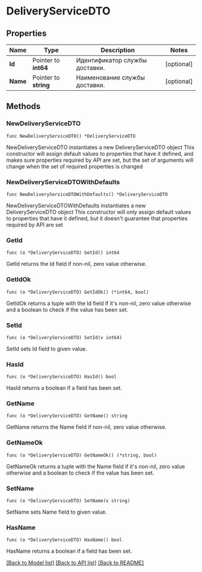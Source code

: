 # DeliveryServiceDTO

## Properties

Name | Type | Description | Notes
------------ | ------------- | ------------- | -------------
**Id** | Pointer to **int64** | Идентификатор службы доставки. | [optional] 
**Name** | Pointer to **string** | Наименование службы доставки. | [optional] 

## Methods

### NewDeliveryServiceDTO

`func NewDeliveryServiceDTO() *DeliveryServiceDTO`

NewDeliveryServiceDTO instantiates a new DeliveryServiceDTO object
This constructor will assign default values to properties that have it defined,
and makes sure properties required by API are set, but the set of arguments
will change when the set of required properties is changed

### NewDeliveryServiceDTOWithDefaults

`func NewDeliveryServiceDTOWithDefaults() *DeliveryServiceDTO`

NewDeliveryServiceDTOWithDefaults instantiates a new DeliveryServiceDTO object
This constructor will only assign default values to properties that have it defined,
but it doesn't guarantee that properties required by API are set

### GetId

`func (o *DeliveryServiceDTO) GetId() int64`

GetId returns the Id field if non-nil, zero value otherwise.

### GetIdOk

`func (o *DeliveryServiceDTO) GetIdOk() (*int64, bool)`

GetIdOk returns a tuple with the Id field if it's non-nil, zero value otherwise
and a boolean to check if the value has been set.

### SetId

`func (o *DeliveryServiceDTO) SetId(v int64)`

SetId sets Id field to given value.

### HasId

`func (o *DeliveryServiceDTO) HasId() bool`

HasId returns a boolean if a field has been set.

### GetName

`func (o *DeliveryServiceDTO) GetName() string`

GetName returns the Name field if non-nil, zero value otherwise.

### GetNameOk

`func (o *DeliveryServiceDTO) GetNameOk() (*string, bool)`

GetNameOk returns a tuple with the Name field if it's non-nil, zero value otherwise
and a boolean to check if the value has been set.

### SetName

`func (o *DeliveryServiceDTO) SetName(v string)`

SetName sets Name field to given value.

### HasName

`func (o *DeliveryServiceDTO) HasName() bool`

HasName returns a boolean if a field has been set.


[[Back to Model list]](../README.md#documentation-for-models) [[Back to API list]](../README.md#documentation-for-api-endpoints) [[Back to README]](../README.md)


